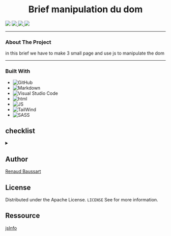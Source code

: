 
<h1 align="center">Brief manipulation du dom</h1>
<p> 
    <img src='https://img.shields.io/badge/Mail-Renaud.Baussart%40proton.me-purple'/>
    <a href='https://www.linkedin.com/in/renaud-baussart-278b362bb'>
        <img src='https://img.shields.io/badge/linkedin-blue'/>
    </a>
    <a href='https://twitter.com/RenaudBaussart'>
        <img src='https://img.shields.io/badge/Twitter%20%2F%20X-grey'/>
    </a>
    <a href='https://github.com/RenaudBaussart/Memo-CheatSheet'>
        <img src='https://img.shields.io/badge/My%20cheat%20sheet-lightyellow'/>
        </a>
</p>

---

### About The Project

<p>in this brief we have to make 3 small page and use js to manipulate the dom</p>

---

### Built With

- ![GitHub](https://img.shields.io/badge/github-%23121011.svg?style=for-the-badge&logo=github&logoColor=white)
- ![Markdown](https://img.shields.io/badge/markdown-%23000000.svg?style=for-the-badge&logo=markdown&logoColor=white)
- ![Visual Studio Code](https://img.shields.io/badge/Visual%20Studio%20Code-0078d7.svg?style=for-the-badge&logo=visual-studio-code&logoColor=white)
- ![html](https://img.shields.io/badge/HTML5-E34F26?style=for-the-badge&logo=html5&logoColor=white)
- ![JS](https://img.shields.io/badge/JavaScript-323330?style=for-the-badge&logo=javascript&logoColor=F7DF1E)
- ![TailWind](https://img.shields.io/badge/Tailwind_CSS-38B2AC?style=for-the-badge&logo=tailwind-css&logoColor=white)
- ![SASS](https://img.shields.io/badge/Sass-CC6699?style=for-the-badge&logo=sass&logoColor=white)


## checklist
<details>
<summary></summary>
- [x] page carousel <br>
- [x] page shoping list<br>
- [x] page score keeper <br>
- [x] make a index <br>
</details>

## Author
[Renaud Baussart](https://github.com/RenaudBaussart)
## License

Distributed under the Apache License. `LICENSE` See for more information.

## Ressource
[jsInfo](https://javascript.info/)